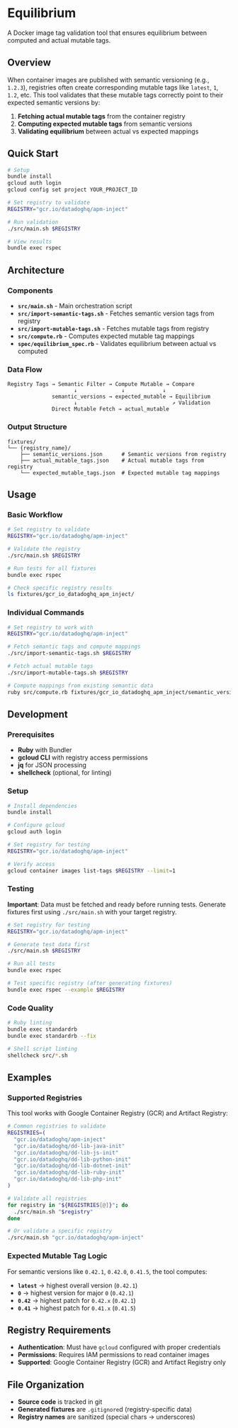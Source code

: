 # Equilibrium

A Docker image tag validation tool that ensures equilibrium between computed and actual mutable tags.

## Overview

When container images are published with semantic versioning (e.g., `1.2.3`), registries often create corresponding mutable tags like `latest`, `1`, `1.2`, etc. This tool validates that these mutable tags correctly point to their expected semantic versions by:

1. **Fetching actual mutable tags** from the container registry
2. **Computing expected mutable tags** from semantic versions
3. **Validating equilibrium** between actual vs expected mappings

## Quick Start

```bash
# Setup
bundle install
gcloud auth login
gcloud config set project YOUR_PROJECT_ID

# Set registry to validate
REGISTRY="gcr.io/datadoghq/apm-inject"

# Run validation
./src/main.sh $REGISTRY

# View results
bundle exec rspec
```

## Architecture

### Components

- **`src/main.sh`** - Main orchestration script
- **`src/import-semantic-tags.sh`** - Fetches semantic version tags from registry
- **`src/import-mutable-tags.sh`** - Fetches mutable tags from registry
- **`src/compute.rb`** - Computes expected mutable tag mappings
- **`spec/equilibrium_spec.rb`** - Validates equilibrium between actual vs computed

### Data Flow

```
Registry Tags → Semantic Filter → Compute Mutable → Compare
                     ↓              ↓            ↓
              semantic_versions → expected_mutable → Equilibrium
                     ↓                              ↗ Validation
              Direct Mutable Fetch → actual_mutable
```

### Output Structure

```
fixtures/
└── {registry_name}/
    ├── semantic_versions.json      # Semantic versions from registry
    ├── actual_mutable_tags.json    # Actual mutable tags from registry
    └── expected_mutable_tags.json  # Expected mutable tag mappings
```

## Usage

### Basic Workflow

```bash
# Set registry to validate
REGISTRY="gcr.io/datadoghq/apm-inject"

# Validate the registry
./src/main.sh $REGISTRY

# Run tests for all fixtures
bundle exec rspec

# Check specific registry results
ls fixtures/gcr_io_datadoghq_apm_inject/
```

### Individual Commands

```bash
# Set registry to work with
REGISTRY="gcr.io/datadoghq/apm-inject"

# Fetch semantic tags and compute mappings
./src/import-semantic-tags.sh $REGISTRY

# Fetch actual mutable tags
./src/import-mutable-tags.sh $REGISTRY

# Compute mappings from existing semantic data
ruby src/compute.rb fixtures/gcr_io_datadoghq_apm_inject/semantic_versions.json
```

## Development

### Prerequisites

- **Ruby** with Bundler
- **gcloud CLI** with registry access permissions
- **jq** for JSON processing
- **shellcheck** (optional, for linting)

### Setup

```bash
# Install dependencies
bundle install

# Configure gcloud
gcloud auth login

# Set registry for testing
REGISTRY="gcr.io/datadoghq/apm-inject"

# Verify access
gcloud container images list-tags $REGISTRY --limit=1
```

### Testing

**Important**: Data must be fetched and ready before running tests. Generate fixtures first using `./src/main.sh` with your target registry.

```bash
# Set registry for testing
REGISTRY="gcr.io/datadoghq/apm-inject"

# Generate test data first
./src/main.sh $REGISTRY

# Run all tests
bundle exec rspec

# Test specific registry (after generating fixtures)
bundle exec rspec --example $REGISTRY
```

### Code Quality

```bash
# Ruby linting
bundle exec standardrb
bundle exec standardrb --fix

# Shell script linting
shellcheck src/*.sh
```

## Examples

### Supported Registries

This tool works with Google Container Registry (GCR) and Artifact Registry:

```bash
# Common registries to validate
REGISTRIES=(
  "gcr.io/datadoghq/apm-inject"
  "gcr.io/datadoghq/dd-lib-java-init"
  "gcr.io/datadoghq/dd-lib-js-init"
  "gcr.io/datadoghq/dd-lib-python-init"
  "gcr.io/datadoghq/dd-lib-dotnet-init"
  "gcr.io/datadoghq/dd-lib-ruby-init"
  "gcr.io/datadoghq/dd-lib-php-init"
)

# Validate all registries
for registry in "${REGISTRIES[@]}"; do
  ./src/main.sh "$registry"
done

# Or validate a specific registry
./src/main.sh "gcr.io/datadoghq/apm-inject"
```

### Expected Mutable Tag Logic

For semantic versions like `0.42.1`, `0.42.0`, `0.41.5`, the tool computes:

- **`latest`** → highest overall version (`0.42.1`)
- **`0`** → highest version for major `0` (`0.42.1`)
- **`0.42`** → highest patch for `0.42.x` (`0.42.1`)
- **`0.41`** → highest patch for `0.41.x` (`0.41.5`)

## Registry Requirements

- **Authentication**: Must have `gcloud` configured with proper credentials
- **Permissions**: Requires IAM permissions to read container images
- **Supported**: Google Container Registry (GCR) and Artifact Registry only

## File Organization

- **Source code** is tracked in git
- **Generated fixtures** are `.gitignore`d (registry-specific data)
- **Registry names** are sanitized (special chars → underscores)